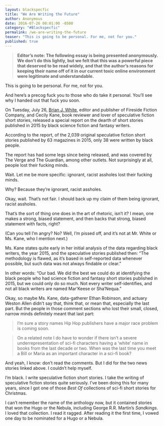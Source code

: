 ```yaml
---
layout: blackspecfic
title: "We Are Writing the Future"
author: Anonymous
date: 2016-07-26 00:01:00 -0500
category: "#Blackspecfic"
permalink: /we-are-writing-the-future
teaser: "This is going to be personal. For me, not for you."
published: true
---
```


> **Editor’s note: The following essay is being presented anonymously. We don’t do this lightly, but we felt that this was a powerful piece that deserved to be read widely, and that the author’s reasons for keeping their name off of it in our current toxic online environment were legitimate and understandable.**

This is going to be personal. For me, not for you.

And here’s a precog fuck you to those who do take it personal. You’ll see why I handed out that fuck you soon.

On Tuesday, July 26, [Brian J. White](https://twitter.com/talkwordy), editor and publisher of Fireside Fiction Company, and Cecily Kane, book reviewer and lover of speculative fiction short stories, released a special report on the dearth of short stories published in 2015 by black science fiction and fantasy writers.

According to the report, of the 2,039 original speculative fiction short stories published by 63 magazines in 2015, only 38 were written by black people.

The report has had some legs since being released, and was covered by The Verge and The Guardian, among other outlets. Not surprisingly at all, people lost their fucking minds.

Wait. Let me be more specific: ignorant, racist assholes lost their fucking minds.

Why? Because they’re ignorant, racist assholes.

Okay, wait. That’s not fair. I should back up my claim of them being ignorant, racist assholes.

That’s the sort of thing one does in the art of rhetoric, isn’t it? I mean, one makes a strong, biased statement, and then backs that strong, biased statement with facts, right?

(Can you tell I’m angry? No? Well, I’m pissed off, and it’s not at Mr. White or Ms. Kane, who I mention next.)

Ms. Kane states quite early in her initial analysis of the data regarding black writers, the year 2015, and the speculative stories published then: “The methodology is flawed, as it’s based in self-reported data whenever possible, but such data was not always findable or clear.”

In other words: “Our bad. We did the best we could do at identifying the black people who had science fiction and fantasy short stories published in 2015, but we could only do so much. Not every writer self-identifies, and not all black writers are named Mar’Keese or Sha’Nequa.”

Okay, so maybe Ms. Kane, data-gatherer Ethan Robinson, and actuary Weston Allen didn’t say that, think that, or mean that, especially the last part. But the people in those comment sections who lost their small, closed, narrow minds definitely meant that last part:

> I’m sure a story names Hip Hop publishers have a major race problem is coming soon.

> On a related note I do have to wonder if there isn’t a severe underrepresentation of sci-fi characters having a ‘white’ name in books from the last decade or two. When was the last time you meet a Bill or Maria as an important character in a sci-fi book?

And yeah, I know: don’t read the comments. But I did for the two news stories linked above. I couldn’t help myself.

I’m black. I write speculative fiction short stories. I take the writing of speculative fiction stories quite seriously. I’ve been doing this for many years, since I got one of those _Best Of_ collections of sci-fi short stories for Christmas.

I can’t remember the name of the anthology now, but it contained stories that won the Hugo or the Nebula, including George R.R. Martin’s _Sandkings_. I loved that collection. I read it ragged. After reading it the first time, I vowed one day to be nominated for a Hugo or a Nebula.
